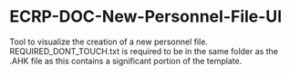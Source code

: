 # ECRP-DOC-New-Personnel-File-UI
Tool to visualize the creation of a new personnel file.
REQUIRED_DONT_TOUCH.txt is required to be in the same folder as the .AHK file as this contains a significant portion of the template.
